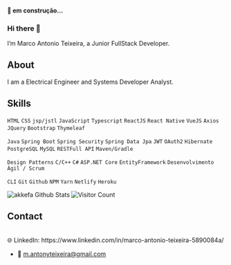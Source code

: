 
<h4> 
	🚧 em construção... 
</h4> 

### Hi there 👋
I’m Marco Antonio Teixeira, a Junior FullStack Developer.

## About

I am a Electrical Engineer and Systems Developer Analyst.

## Skills

`HTML` `CSS` `jsp/jstl` `JavaScript` `Typescript` `ReactJS` `React Native` `VueJS` `Axios` `JQuery` `Bootstrap` `Thymeleaf`


`Java` `Spring Boot` `Spring Security` `Spring Data Jpa` `JWT` `OAuth2` `Hibernate` `PostgreSQL` `MySQL` `RESTFull API` `Maven/Gradle`


`Design Patterns` `C/C++` `C#` `ASP.NET Core` `EntityFramework`  `Desenvolvimento Ágil / Scrum`


`CLI` `Git` `Github` `NPM` `Yarn` `Netlify` `Heroku`

<img align="left" alt="akkefa Github Stats" src="https://github-readme-stats.vercel.app/api?username=MAntonioST&show_icons=true&hide_border=true" />


![Visitor Count](https://profile-counter.glitch.me/MAntonioST/count.svg)  

 
 ## Contact
<br/>
🌐 LinkedIn: https://www.linkedin.com/in/marco-antonio-teixeira-5890084a/

- 📧 m.antonyteixeira@gmail.com
